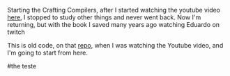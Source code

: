 Starting the Crafting Compilers, after I started watching the youtube video [here](https://github.com/Thomaz-Peres/Study-Notes/issues/4), I stopped to study other things and never went back. Now I'm returning, but with the book I saved many years ago watching Eduardo on twitch


This is old code, on that [repo](https://github.com/Thomaz-Peres/Study-Notes/tree/master/Computer_Science/Compiler_Interpreters/rust), when I was watching the Youtube video, and I'm going to start from here.

#the teste
